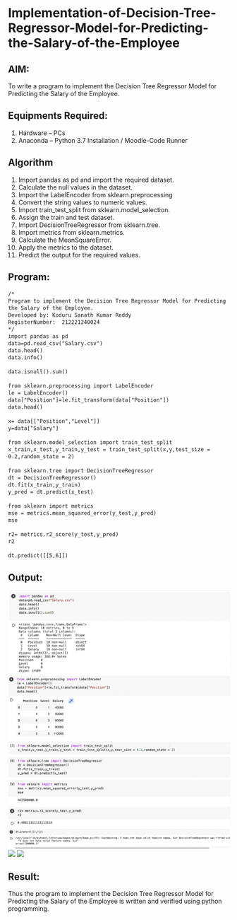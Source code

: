 # Implementation-of-Decision-Tree-Regressor-Model-for-Predicting-the-Salary-of-the-Employee

## AIM:
To write a program to implement the Decision Tree Regressor Model for Predicting the Salary of the Employee.

## Equipments Required:
1. Hardware – PCs
2. Anaconda – Python 3.7 Installation / Moodle-Code Runner

## Algorithm
1. Import pandas as pd and import the required dataset. 
2. Calculate the null values in the dataset. 
3. Import the LabelEncoder from sklearn.preprocessing
4. Convert the string values to numeric values. 
5. Import train_test_split from sklearn.model_selection. 
6. Assign the train and test dataset. 
7. Import DecisionTreeRegressor from sklearn.tree. 
8. Import metrics from sklearn.metrics. 
9. Calculate the MeanSquareError. 
10. Apply the metrics to the dataset. 
11. Predict the output for the required values. 
## Program:
```
/*
Program to implement the Decision Tree Regressor Model for Predicting the Salary of the Employee.
Developed by: Koduru Sanath Kumar Reddy
RegisterNumber:  212221240024
*/
import pandas as pd
data=pd.read_csv("Salary.csv")
data.head()
data.info()

data.isnull().sum()

from sklearn.preprocessing import LabelEncoder
le = LabelEncoder()
data["Position"]=le.fit_transform(data["Position"])
data.head()

x= data[["Position","Level"]]
y=data["Salary"]

from sklearn.model_selection import train_test_split
x_train,x_test,y_train,y_test = train_test_split(x,y,test_size = 0.2,random_state = 2)

from sklearn.tree import DecisionTreeRegressor
dt = DecisionTreeRegressor()
dt.fit(x_train,y_train)
y_pred = dt.predict(x_test)

from sklearn import metrics
mse = metrics.mean_squared_error(y_test,y_pred)
mse

r2= metrics.r2_score(y_test,y_pred)
r2

dt.predict([[5,6]])
```

## Output:
![](1.png)
![](2.png)
![](3.png)
![](4.png)
![](5.png)
![](6.png)


## Result:
Thus the program to implement the Decision Tree Regressor Model for Predicting the Salary of the Employee is written and verified using python programming.
